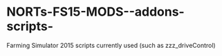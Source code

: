 NORTs-FS15-MODS--addons-scripts-
================================

Farming Simulator 2015 scripts currently used (such as zzz_driveControl)

